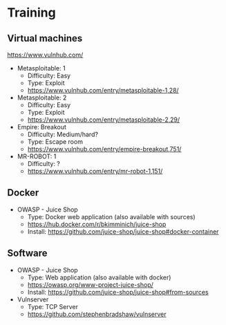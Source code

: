 ﻿# Training
## Virtual machines
https://www.vulnhub.com/

- Metasploitable: 1
    - Difficulty: Easy
    - Type: Exploit
    - https://www.vulnhub.com/entry/metasploitable-1,28/
- Metasploitable: 2
    - Difficulty: Easy
    - Type: Exploit
    - https://www.vulnhub.com/entry/metasploitable-2,29/
- Empire: Breakout
    - Difficulty: Medium/hard?
    - Type: Escape room
    - https://www.vulnhub.com/entry/empire-breakout,751/
- MR-ROBOT: 1
    - Difficulty: ?
    - https://www.vulnhub.com/entry/mr-robot-1,151/

## Docker

- OWASP - Juice Shop
    - Type: Docker web application (also available with sources)
    - https://hub.docker.com/r/bkimminich/juice-shop
    - Install: https://github.com/juice-shop/juice-shop#docker-container

## Software

- OWASP - Juice Shop
    - Type: Web application (also available with docker)
    - https://owasp.org/www-project-juice-shop/
    - Install: https://github.com/juice-shop/juice-shop#from-sources
- Vulnserver
    - Type: TCP Server
    - https://github.com/stephenbradshaw/vulnserver
